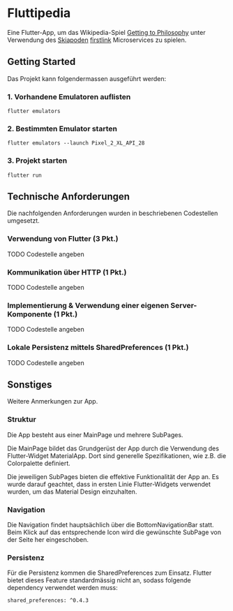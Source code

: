 ﻿﻿﻿﻿﻿# FluttipediaEine Flutter-App, um das Wikipedia-Spiel [Getting to Philosophy](https://en.wikipedia.org/wiki/Wikipedia:Getting_to_Philosophy) unter Verwendung des [Skiapoden](https://github.com/skiapoden/) [firstlink](https://skiapoden.herokuapp.com/) Microservices zu spielen.## Getting StartedDas Projekt kann folgendermassen ausgeführt werden:### 1. Vorhandene Emulatoren auflisten```flutter emulators```### 2. Bestimmten Emulator starten```flutter emulators --launch Pixel_2_XL_API_28```### 3. Projekt starten```flutter run```## Technische AnforderungenDie nachfolgenden Anforderungen wurden in beschriebenen Codestellen umgesetzt.### Verwendung von Flutter (3 Pkt.)TODO Codestelle angeben### Kommunikation über HTTP (1 Pkt.)TODO Codestelle angeben### Implementierung & Verwendung einer eigenen Server-Komponente (1 Pkt.)TODO Codestelle angeben### Lokale Persistenz mittels SharedPreferences (1 Pkt.)TODO Codestelle angeben## SonstigesWeitere Anmerkungen zur App.### StrukturDie App besteht aus einer MainPage und mehrere SubPages.Die MainPage bildet das Grundgerüst der App durch die Verwendung des Flutter-Widget MaterialApp. Dort sind generelle Spezifikationen, wie z.B. die Colorpalette definiert.Die jeweiligen SubPages bieten die effektive Funktionalität der App an. Es wurde darauf geachtet, dass in ersten Linie Flutter-Widgets verwendet wurden, um das Material Design einzuhalten.### NavigationDie Navigation findet hauptsächlich über die BottomNavigationBar statt. Beim Klick auf das entsprechende Icon wird die gewünschte SubPage von der Seite her eingeschoben.### PersistenzFür die Persistenz kommen die SharedPreferences zum Einsatz. Flutter bietet dieses Feature standardmässig nicht an, sodass folgende dependency verwendet werden muss:``shared_preferences: ^0.4.3``